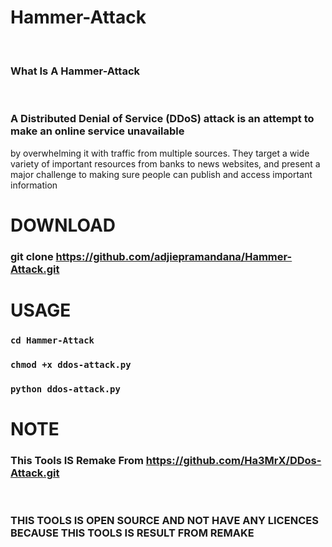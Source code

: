 # Hammer-Attack 
<br>

### What Is A Hammer-Attack
<br>

### A Distributed Denial of Service (DDoS) attack is an attempt to make an online service unavailable 
by overwhelming it with traffic from multiple sources. They target a wide variety of important resources
from banks to news websites, and present a major challenge to making sure people can publish and access important information

# DOWNLOAD

### git clone https://github.com/adjiepramandana/Hammer-Attack.git

# USAGE

### `cd Hammer-Attack`

### `chmod +x ddos-attack.py`

### `python ddos-attack.py`

# NOTE
### This Tools IS Remake From https://github.com/Ha3MrX/DDos-Attack.git
<br>

### THIS TOOLS IS OPEN SOURCE AND NOT HAVE ANY LICENCES BECAUSE THIS TOOLS IS RESULT FROM REMAKE


